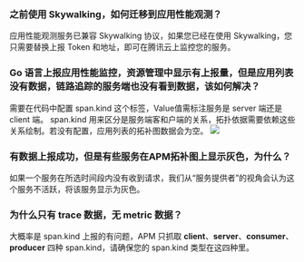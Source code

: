 
### 之前使用 Skywalking，如何迁移到应用性能观测？
应用性能观测服务已兼容 Skywalking 协议，如果您已经在使用 Skywalking，您只需要替换上报 Token 和地址，即可在腾讯云上监控您的服务。


### Go 语言上报应用性能监控，资源管理中显示有上报量，但是应用列表没有数据，链路追踪的服务端也没有看到数据，该如何解决？
需要在代码中配置 span.kind 这个标签，Value值需标注服务是 server 端还是 client 端。
span.kind 用来区分是服务端客和户端的关系，拓扑依据需要依赖这些关系绘制。若没有配置，应用列表的拓补图数据会为空。
![](https://main.qcloudimg.com/raw/ff6795585b9a1b19bf92dfc8e3f1c851.jpg)

### 有数据上报成功，但是有些服务在APM拓补图上显示灰色，为什么？
如果一个服务在所选时间段内没有收到请求，我们从“服务提供者”的视角会认为这个服务不活跃，将该服务显示为灰色。

### 为什么只有 trace 数据，无 metric 数据？
大概率是 span.kind 上报的有问题，APM 只抓取 **client**、**server**、**consumer**、**producer** 四种 span.kind，请确保您的 span.kind 类型在这四种里。

